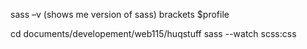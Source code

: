 sass –v (shows me version of sass)
brackets $profile


cd documents/developement/web115/huqstuff
sass --watch scss:css
